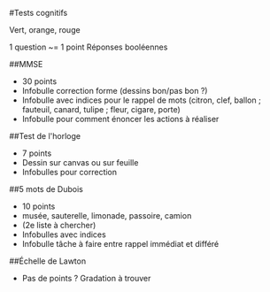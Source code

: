 #Tests cognitifs

Vert, orange, rouge

1 question ~= 1 point
Réponses booléennes

##MMSE
* 30 points
* Infobulle correction forme (dessins bon/pas bon ?)
* Infobulle avec indices pour le rappel de mots (citron, clef, ballon ; fauteuil, canard, tulipe ; fleur, cigare, porte)
* Infobulle pour comment énoncer les actions à réaliser

##Test de l'horloge
* 7 points
* Dessin sur canvas ou sur feuille
* Infobulles pour correction

##5 mots de Dubois
* 10 points
* musée, sauterelle, limonade, passoire, camion
* (2e liste à chercher)
* Infobulles avec indices
* Infobulle tâche à faire entre rappel immédiat et différé

##Échelle de Lawton
* Pas de points ? Gradation à trouver
